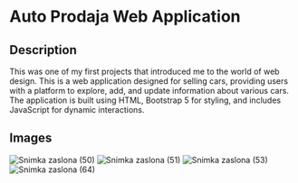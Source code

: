 # Auto Prodaja Web Application

## Description

This was one of my first projects that introduced me to the world of web design. This is a web application designed for selling cars, providing users with a platform to explore, add, and update information about various cars. The application is built using HTML, Bootstrap 5 for styling, and includes JavaScript for dynamic interactions. 

## Images

![Snimka zaslona (50)](https://github.com/Faariis/Car-selling-site/assets/84626163/fc041db4-8535-488d-b7dd-3728ab3b3cfc)
![Snimka zaslona (51)](https://github.com/Faariis/Car-selling-site/assets/84626163/4c8f9299-9fb8-41d6-9ff3-2b6c1667e355)
![Snimka zaslona (53)](https://github.com/Faariis/Car-selling-site/assets/84626163/4690917b-4b20-4968-afc5-a262f91c1cc1)
![Snimka zaslona (64)](https://github.com/Faariis/Car-selling-site/assets/84626163/c4ee2234-9542-48d8-a8f9-8db8f1ca7eb5)


